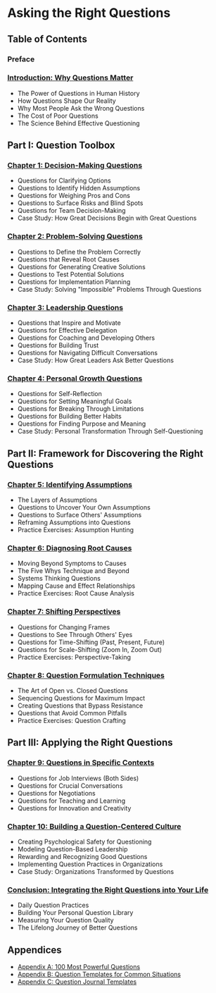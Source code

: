 # Asking the Right Questions
## Table of Contents

### Preface

### [Introduction: Why Questions Matter](./introduction.md)
- The Power of Questions in Human History
- How Questions Shape Our Reality
- Why Most People Ask the Wrong Questions
- The Cost of Poor Questions
- The Science Behind Effective Questioning

## Part I: Question Toolbox

### [Chapter 1: Decision-Making Questions](./chapter1_decision_making.md)
- Questions for Clarifying Options
- Questions to Identify Hidden Assumptions
- Questions for Weighing Pros and Cons
- Questions to Surface Risks and Blind Spots
- Questions for Team Decision-Making
- Case Study: How Great Decisions Begin with Great Questions

### [Chapter 2: Problem-Solving Questions](./chapter2_problem_solving.md)
- Questions to Define the Problem Correctly
- Questions that Reveal Root Causes
- Questions for Generating Creative Solutions
- Questions to Test Potential Solutions
- Questions for Implementation Planning
- Case Study: Solving "Impossible" Problems Through Questions

### [Chapter 3: Leadership Questions](./chapter3_leadership_questions.md)
- Questions that Inspire and Motivate
- Questions for Effective Delegation
- Questions for Coaching and Developing Others
- Questions for Building Trust
- Questions for Navigating Difficult Conversations
- Case Study: How Great Leaders Ask Better Questions

### [Chapter 4: Personal Growth Questions](./chapter4_personal_growth.md)
- Questions for Self-Reflection
- Questions for Setting Meaningful Goals
- Questions for Breaking Through Limitations
- Questions for Building Better Habits
- Questions for Finding Purpose and Meaning
- Case Study: Personal Transformation Through Self-Questioning

## Part II: Framework for Discovering the Right Questions

### [Chapter 5: Identifying Assumptions](./chapter5_identifying_assumptions.md)
- The Layers of Assumptions
- Questions to Uncover Your Own Assumptions
- Questions to Surface Others' Assumptions
- Reframing Assumptions into Questions
- Practice Exercises: Assumption Hunting

### [Chapter 6: Diagnosing Root Causes](./chapter6_diagnosing_root_causes.md)
- Moving Beyond Symptoms to Causes
- The Five Whys Technique and Beyond
- Systems Thinking Questions
- Mapping Cause and Effect Relationships
- Practice Exercises: Root Cause Analysis

### [Chapter 7: Shifting Perspectives](./chapter7_shifting_perspectives.md)
- Questions for Changing Frames
- Questions to See Through Others' Eyes
- Questions for Time-Shifting (Past, Present, Future)
- Questions for Scale-Shifting (Zoom In, Zoom Out)
- Practice Exercises: Perspective-Taking

### [Chapter 8: Question Formulation Techniques](./chapter8_question_formulation.md)
- The Art of Open vs. Closed Questions
- Sequencing Questions for Maximum Impact
- Creating Questions that Bypass Resistance
- Questions that Avoid Common Pitfalls
- Practice Exercises: Question Crafting

## Part III: Applying the Right Questions

### [Chapter 9: Questions in Specific Contexts](./chapter9_specific_contexts.md)
- Questions for Job Interviews (Both Sides)
- Questions for Crucial Conversations
- Questions for Negotiations
- Questions for Teaching and Learning
- Questions for Innovation and Creativity

### [Chapter 10: Building a Question-Centered Culture](./chapter10_question_centered_culture.md)
- Creating Psychological Safety for Questioning
- Modeling Question-Based Leadership
- Rewarding and Recognizing Good Questions
- Implementing Question Practices in Organizations
- Case Study: Organizations Transformed by Questions

### [Conclusion: Integrating the Right Questions into Your Life](./conclusion.md)
- Daily Question Practices
- Building Your Personal Question Library
- Measuring Your Question Quality
- The Lifelong Journey of Better Questions

## Appendices
- [Appendix A: 100 Most Powerful Questions](./appendix_a_100_powerful_questions.md)
- [Appendix B: Question Templates for Common Situations](./appendix_b_question_templates.md)
- [Appendix C: Question Journal Templates](./appendix_c_question_journal_templates.md)